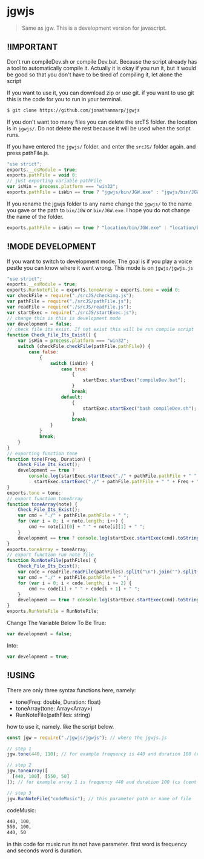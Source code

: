 # jgwjs

> Same as jgw. This is a development version for javascript.

## !IMPORTANT
Don't run compileDev.sh or compile Dev.bat. Because the script already has a tool to automatically compile it.
Actually it is okay if you run it, but it would be good so that you don't have to be tired of compiling it, let alone the script

If you want to use it, you can download zip or use git.
if you want to use git this is the code for you to run in your terminal.
```bash
$ git clone https://github.com/jonathanmarp/jgwjs
```

If you don't want too many files you can delete the srcTS folder. the location is in `jgwjs/`.
Do not delete the rest because it will be used when the script runs.

If you have entered the `jgwjs/` folder. and enter the `srcJS/` folder again. and press pathFile.js.
```javascript
"use strict";
exports.__esModule = true;
exports.pathFile = void 0;
// just exporting variable pathFile
var isWin = process.platform === "win32";
exports.pathFile = isWin == true ? "jgwjs/bin/JGW.exe" : "jgwjs/bin/JGW";
```

If you rename the jgwjs folder to any name change the `jgwjs/` to the name you gave or the path to `bin/JGW` or `bin/JGW.exe`.
I hope you do not change the name of the folder.
```javascript
exports.pathFile = isWin == true ? "location/bin/JGW.exe" : "location/bin/JGW";
```
## !MODE DEVELOPMENT

If you want to switch to development mode. The goal is if you play a voice pestle you can know where it went wrong.
This mode is on `jgwjs/jgwjs.js`

```javascript
"use strict";
exports.__esModule = true;
exports.RunNoteFile = exports.toneArray = exports.tone = void 0;
var checkFile = require("./srcJS/checking.js");
var pathFile = require("./srcJS/pathFile.js");
var readFile = require("./srcJS/readFile.js");
var startExec = require("./srcJS/startExec.js");
// change this is this is development mode
var development = false;
// check file its exist. If not exist this will be run compile script
function Check_File_Its_Exist() {
    var isWin = process.platform === "win32";
    switch (checkFile.checkFile(pathFile.pathFile)) {
        case false:
            {
                switch (isWin) {
                    case true:
                        {
                            startExec.startExec("compileDev.bat");
                        }
                        break;
                    default:
                        {
                            startExec.startExec("bash compileDev.sh");
                        }
                        break;
                }
            }
            break;
    }
}
// exporting function tone
function tone(Freq, Duration) {
    Check_File_Its_Exist();
    development == true ? 
        console.log(startExec.startExec("./" + pathFile.pathFile + " " + Freq + " " + Duration).toString())
        : startExec.startExec("./" + pathFile.pathFile + " " + Freq + " " + Duration);
}
exports.tone = tone;
// export function toneArray
function toneArray(note) {
    Check_File_Its_Exist();
    var cmd = "./" + pathFile.pathFile + " ";
    for (var i = 0; i < note.length; i++) {
        cmd += note[i][0] + " " + note[i][1] + " ";
    }
    development == true ? console.log(startExec.startExec(cmd).toString()) : startExec.startExec(cmd);
}
exports.toneArray = toneArray;
// export function run note file
function RunNoteFile(pathFiles) {
    Check_File_Its_Exist();
    var code = readFile.readFile(pathFiles).split("\n").join("").split(" ").join("").split(",");
    var cmd = "./" + pathFile.pathFile + " ";
    for (var i = 0; i < code.length; i += 2) {
        cmd += code[i] + " " + code[i + 1] + " ";
    }
    development == true ? console.log(startExec.startExec(cmd).toString()) : startExec.startExec(cmd);
}
exports.RunNoteFile = RunNoteFile;
```
Change The Variable Below To Be True:
```javascript
var development = false;
```

Into:
```javascript
var development = true;
```

## !USING

There are only three syntax functions here, namely:
- tone(Freq: double, Duration: float)
- toneArray(tone: Array<Array<number>>)
- RunNoteFile(pathFiles: string)

how to use it, namely. like the script below.
```javascript
const jgw = require("./jgwjs/jgwjs"); // where the jgwjs.js

// step 1
jgw.tone(440, 110); // for example frequency is 440 and duration 100 (cs (cent seconds)).

// step 2
jgw.toneArray([
  [440, 100], [550, 50]
]); // for example array 1 is frequency 440 and duration 100 (cs (cent seconds)). and array 2 is frequency 550 and duration 50 (cs (cent seconds))

// step 3
jgw.RunNoteFile("codeMusic"); // this parameter path or name of file
```

codeMusic:
```bash
440, 100,
550, 100,
440, 50
```

in this code for music run its not have parameter. first word is frequency and seconds word is duration.
